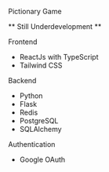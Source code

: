 Pictionary Game

** Still Underdevelopment **

Frontend

- ReactJs with TypeScript
- Tailwind CSS

Backend

- Python
- Flask
- Redis
- PostgreSQL
- SQLAlchemy

Authentication

- Google OAuth
